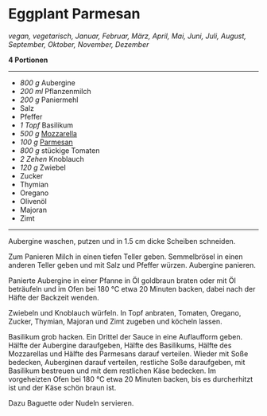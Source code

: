# Eggplant Parmesan

*vegan, vegetarisch, Januar, Februar, März, April, Mai, Juni, Juli, August, September, Oktober, November, Dezember*

**4 Portionen**

---

- *800 g* Aubergine
- *200 ml* Pflanzenmilch
- *200 g* Paniermehl
- Salz
- Pfeffer
- *1 Topf* Basilikum
- *500 g* [Mozzarella](Meals/recipes05/mozzarellaschmelz.md)
- *100 g* [Parmesan](parmesan.md)
- *800 g* stückige Tomaten
- *2 Zehen* Knoblauch
- *120 g* Zwiebel
- Zucker
- Thymian
- Oregano
- Olivenöl
- Majoran
- Zimt

---

Aubergine waschen, putzen und in 1.5 cm dicke Scheiben schneiden. 

Zum Panieren Milch in einen tiefen Teller geben. Semmelbrösel in einen anderen Teller geben und mit Salz und Pfeffer würzen. Aubergine panieren.

Panierte Aubergine in einer Pfanne in Öl goldbraun braten oder mit Öl beträufeln und im Ofen bei 180 °C etwa 20 Minuten backen, dabei nach der Häfte der Backzeit wenden.

Zwiebeln und Knoblauch würfeln. In Topf anbraten, Tomaten, Oregano, Zucker, Thymian, Majoran und Zimt zugeben und köcheln lassen.

Basilikum grob hacken. Ein Drittel der Sauce in eine Auflaufform geben. Hälfte der Aubergine daraufgeben, Hälfte des Basilikums, Hälfte des Mozzarellas und Hälfte des Parmesans darauf verteilen. Wieder mit Soße bedecken, Auberginen darauf verteilen, restliche Soße daraufgeben, mit Basilikum bestreuen und mit dem restlichen Käse bedecken. Im vorgeheizten Ofen bei 180 °C etwa 20 Minuten backen, bis es durcherhitzt ist und der Käse schön braun ist.

Dazu Baguette oder Nudeln servieren.
